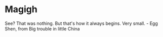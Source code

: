 # Magigh
See? That was nothing. But that's how it always begins. Very small. - Egg Shen, from Big trouble in little China 
